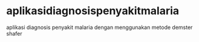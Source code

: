 # aplikasidiagnosispenyakitmalaria
aplikasi diagnosis penyakit malaria dengan menggunakan metode demster shafer

